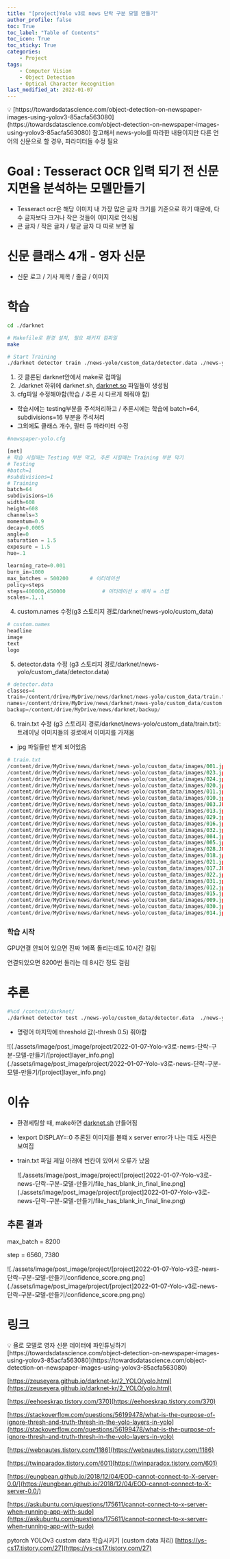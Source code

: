 ```yaml
---
title: "[project]Yolo v3로 news 단락 구분 모델 만들기"
author_profile: false
toc: True	
toc_label: "Table of Contents"
toc_icon: True
toc_sticky:	True
categories: 
    - Project
tags: 
    - Computer Vision
    - Object Detection
    - Optical Character Recognition
last_modified_at: 2022-01-07
---
```


<aside>
💡 [https://towardsdatascience.com/object-detection-on-newspaper-images-using-yolov3-85acfa563080](https://towardsdatascience.com/object-detection-on-newspaper-images-using-yolov3-85acfa563080) 참고해서 news-yolo를 따라한 내용이지만 다른 언어의 신문으로 할 경우, 파라미터들 수정 필요

</aside>

# Goal : Tesseract OCR 입력 되기 전 신문 지면을 분석하는 모델만들기

- Tesseract ocr은 해당 이미지 내 가장 많은 글자 크기를 기준으로 하기 때문에, 다수 글자보다 크거나 작은 것들이 이미지로 인식됨
- 큰 글자 / 작은 글자 / 평균 글자 다 따로 보면 됨

# 신문 클래스 4개 - 영자 신문

- 신문 로고 / 기사 제목 / 줄글 / 이미지

# 학습

```bash
cd ./darknet

# Makefile로 환경 설치, 필요 패키지 컴파일 
make

# Start Training 
./darknet detector train ./news-yolo/custom_data/detector.data ./news-yolo/custom_data/newspaper-yolo.cfg
```

1. 깃 클론된 darknet안에서 make로 컴파일
2. ./darknet 하위에 darknet.sh, [darknet.so](http://darknet.so) 파일들이 생성됨 
3. cfg파일 수정해야함(학습 / 추론 시 다르게 해줘야 함)
- 학습시에는 testing부분을 주석처리하고 / 추론시에는 학습에 batch=64, subdivisions=16 부분을 주석처리
- 그외에도 클래스 개수, 필터 등 파라미터 수정

```python
#newspaper-yolo.cfg

[net]
# 학습 시킬때는 Testing 부분 막고, 추론 시킬때는 Training 부분 막기 
# Testing
#batch=1
#subdivisions=1
# Training
batch=64
subdivisions=16
width=608
height=608
channels=3
momentum=0.9
decay=0.0005
angle=0
saturation = 1.5
exposure = 1.5
hue=.1

learning_rate=0.001
burn_in=1000
max_batches = 500200       # 이터레이션
policy=steps
steps=400000,450000            # 이터레이션 x 배치 = 스텝
scales=.1,.1
```

4. custom.names 수정(g3 스토리지 경로/darknet/news-yolo/custom_data)

```python
# custom.names
headline
image
text
logo
```

5. detector.data 수정 (g3 스토리지 경로/darknet/news-yolo/custom_data/detector.data)

```python
# detector.data
classes=4
train=/content/drive/MyDrive/news/darknet/news-yolo/custom_data/train.txt
names=/content/drive/MyDrive/news/darknet/news-yolo/custom_data/custom.names
backup=/content/drive/MyDrive/news/darknet/backup/
```

6. train.txt 수정 (g3 스토리지 경로/darknet/news-yolo/custom_data/train.txt): 트레이닝 이미지들의 경로에서 이미지를 가져옴

- jpg 파일들만 받게 되어있음

```python
# train.txt
/content/drive/MyDrive/news/darknet/news-yolo/custom_data/images/001.jpg
/content/drive/MyDrive/news/darknet/news-yolo/custom_data/images/023.jpg
/content/drive/MyDrive/news/darknet/news-yolo/custom_data/images/024.jpg
/content/drive/MyDrive/news/darknet/news-yolo/custom_data/images/020.jpg
/content/drive/MyDrive/news/darknet/news-yolo/custom_data/images/011.jpg
/content/drive/MyDrive/news/darknet/news-yolo/custom_data/images/010.jpg
/content/drive/MyDrive/news/darknet/news-yolo/custom_data/images/003.JPG
/content/drive/MyDrive/news/darknet/news-yolo/custom_data/images/013.jpg
/content/drive/MyDrive/news/darknet/news-yolo/custom_data/images/029.jpg
/content/drive/MyDrive/news/darknet/news-yolo/custom_data/images/016.jpg
/content/drive/MyDrive/news/darknet/news-yolo/custom_data/images/032.jpg
/content/drive/MyDrive/news/darknet/news-yolo/custom_data/images/004.jpg
/content/drive/MyDrive/news/darknet/news-yolo/custom_data/images/005.jpg
/content/drive/MyDrive/news/darknet/news-yolo/custom_data/images/028.JPG
/content/drive/MyDrive/news/darknet/news-yolo/custom_data/images/018.jpg
/content/drive/MyDrive/news/darknet/news-yolo/custom_data/images/021.jpg
/content/drive/MyDrive/news/darknet/news-yolo/custom_data/images/017.JPG
/content/drive/MyDrive/news/darknet/news-yolo/custom_data/images/022.jpg
/content/drive/MyDrive/news/darknet/news-yolo/custom_data/images/031.jpg
/content/drive/MyDrive/news/darknet/news-yolo/custom_data/images/012.jpg
/content/drive/MyDrive/news/darknet/news-yolo/custom_data/images/015.jpg
/content/drive/MyDrive/news/darknet/news-yolo/custom_data/images/009.jpg
/content/drive/MyDrive/news/darknet/news-yolo/custom_data/images/030.jpg
/content/drive/MyDrive/news/darknet/news-yolo/custom_data/images/014.jpg
```

### 학습 시작

GPU연결 안되어 있으면 진짜 1에폭 돌리는데도 10시간 걸림

연결되있으면 8200번 돌리는 데 8시간 정도 걸림

# 추론

```bash
#%cd /content/darknet/
./darknet detector test ./news-yolo/custom_data/detector.data  ./news-yolo/custom_data/newspaper-yolo.cfg ./backup/newspaper-yolo_800.weights ./data/rodong.jpg -thresh 0.5
```

- 명령어 마지막에 threshold 값(-thresh 0.5) 줘야함

![(./assets/image/post_image/project/2022-01-07-Yolo-v3로-news-단락-구분-모델-만들기/[project]layer_info.png]
(./assets/image/post_image/project/2022-01-07-Yolo-v3로-news-단락-구분-모델-만들기/[project]layer_info.png)

# 이슈

- 환경세팅할 때, make하면 [darknet.sh](http://darknet.sh) 만들어짐
- !export DISPLAY=:0 
추론된 이미지를 볼떄 x server error가 나는 데도 사진은 보여짐
- train.txt 파일 제일 아래에 빈칸이 있어서 오류가 났음
    
    ![./assets/image/post_image/project/[project]2022-01-07-Yolo-v3로-news-단락-구분-모델-만들기/file_has_blank_in_final_line.png]
    (./assets/image/post_image/project/[project]2022-01-07-Yolo-v3로-news-단락-구분-모델-만들기/file_has_blank_in_final_line.png)
    

## 추론 결과

max_batch = 8200

step = 6560, 7380

![./assets/image/post_image/project/[project]2022-01-07-Yolo-v3로-news-단락-구분-모델-만들기/confidence_score.png.png]
(./assets/image/post_image/project/[project]2022-01-07-Yolo-v3로-news-단락-구분-모델-만들기/confidence_score.png.png)

# 링크

<aside>
💡 욜로 모델로 영자 신문 데이터에 파인튜닝하기 [https://towardsdatascience.com/object-detection-on-newspaper-images-using-yolov3-85acfa563080](https://towardsdatascience.com/object-detection-on-newspaper-images-using-yolov3-85acfa563080)

</aside>

[https://zeuseyera.github.io/darknet-kr/2_YOLO/yolo.html](https://zeuseyera.github.io/darknet-kr/2_YOLO/yolo.html)

[https://eehoeskrap.tistory.com/370](https://eehoeskrap.tistory.com/370)

[https://stackoverflow.com/questions/56199478/what-is-the-purpose-of-ignore-thresh-and-truth-thresh-in-the-yolo-layers-in-yolo](https://stackoverflow.com/questions/56199478/what-is-the-purpose-of-ignore-thresh-and-truth-thresh-in-the-yolo-layers-in-yolo)

[https://webnautes.tistory.com/1186](https://webnautes.tistory.com/1186)

[https://twinparadox.tistory.com/601](https://twinparadox.tistory.com/601)

[https://eungbean.github.io/2018/12/04/EOD-cannot-connect-to-X-server-0.0/](https://eungbean.github.io/2018/12/04/EOD-cannot-connect-to-X-server-0.0/)

[https://askubuntu.com/questions/175611/cannot-connect-to-x-server-when-running-app-with-sudo](https://askubuntu.com/questions/175611/cannot-connect-to-x-server-when-running-app-with-sudo)

pytorch YOLOv3 custom data 학습시키기 (custom data 처리) [https://ys-cs17.tistory.com/27](https://ys-cs17.tistory.com/27)
